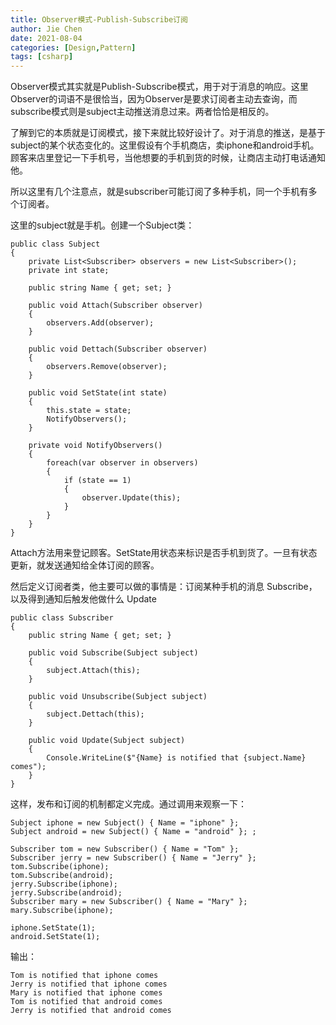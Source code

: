 ```yaml
---
title: Observer模式-Publish-Subscribe订阅
author: Jie Chen
date: 2021-08-04
categories: [Design,Pattern]
tags: [csharp]
---
```


Observer模式其实就是Publish-Subscribe模式，用于对于消息的响应。这里Observer的词语不是很恰当，因为Observer是要求订阅者主动去查询，而subscribe模式则是subject主动推送消息过来。两者恰恰是相反的。

了解到它的本质就是订阅模式，接下来就比较好设计了。对于消息的推送，是基于subject的某个状态变化的。这里假设有个手机商店，卖iphone和android手机。顾客来店里登记一下手机号，当他想要的手机到货的时候，让商店主动打电话通知他。

所以这里有几个注意点，就是subscriber可能订阅了多种手机，同一个手机有多个订阅者。

这里的subject就是手机。创建一个Subject类：

~~~
public class Subject
{
    private List<Subscriber> observers = new List<Subscriber>();
    private int state;

    public string Name { get; set; }

    public void Attach(Subscriber observer)
    {
        observers.Add(observer);
    }

    public void Dettach(Subscriber observer)
    {
        observers.Remove(observer);
    }

    public void SetState(int state)
    {
        this.state = state;
        NotifyObservers();
    }

    private void NotifyObservers()
    {
        foreach(var observer in observers)
        {
            if (state == 1)
            {
                observer.Update(this);
            }
        }
    }
}
~~~

Attach方法用来登记顾客。SetState用状态来标识是否手机到货了。一旦有状态更新，就发送通知给全体订阅的顾客。

然后定义订阅者类，他主要可以做的事情是：订阅某种手机的消息 Subscribe，以及得到通知后触发他做什么 Update

~~~
public class Subscriber
{
    public string Name { get; set; }

    public void Subscribe(Subject subject)
    {
        subject.Attach(this);
    }

    public void Unsubscribe(Subject subject)
    {
        subject.Dettach(this);
    }

    public void Update(Subject subject)
    {
        Console.WriteLine($"{Name} is notified that {subject.Name} comes");
    }
}
~~~

这样，发布和订阅的机制都定义完成。通过调用来观察一下：

~~~
Subject iphone = new Subject() { Name = "iphone" };
Subject android = new Subject() { Name = "android" }; ;

Subscriber tom = new Subscriber() { Name = "Tom" };
Subscriber jerry = new Subscriber() { Name = "Jerry" };
tom.Subscribe(iphone);
tom.Subscribe(android);
jerry.Subscribe(iphone);
jerry.Subscribe(android);
Subscriber mary = new Subscriber() { Name = "Mary" };
mary.Subscribe(iphone);

iphone.SetState(1);
android.SetState(1);
~~~

输出：

~~~
Tom is notified that iphone comes
Jerry is notified that iphone comes
Mary is notified that iphone comes
Tom is notified that android comes
Jerry is notified that android comes
~~~
